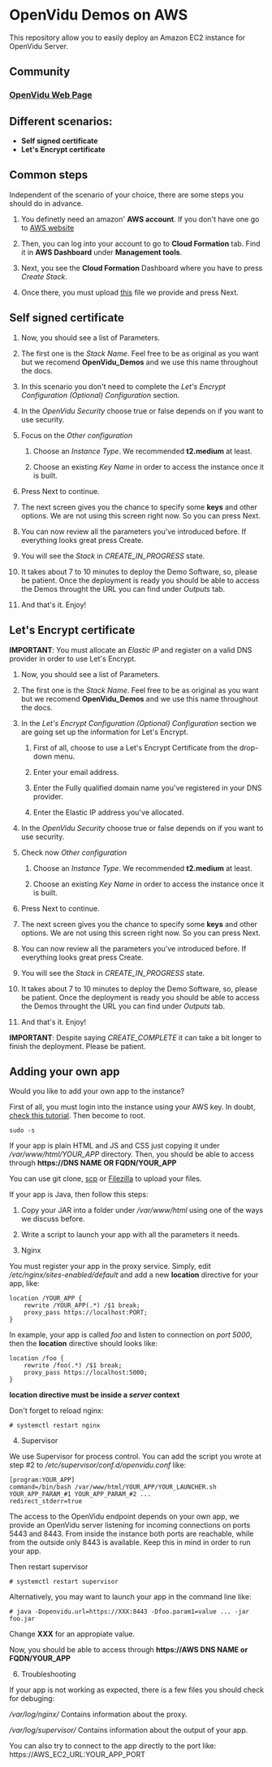 # OpenVidu Demos on AWS

This repository allow you to easily deploy an Amazon EC2 instance for OpenVidu Server.

## Community

### [OpenVidu Web Page](http://openvidu.io/)

## Different scenarios:
- __Self signed certificate__
- __Let's Encrypt certificate__

## Common steps

Independent of the scenario of your choice, there are some steps you should do in advance.

1. You definetly need an amazon' **AWS account**. If you don't have one go to [AWS website](https://www.amazon.com/ap/signin)

2. Then, you can log into your account to go to **Cloud Formation** tab. Find it in **AWS Dashboard** under **Management tools**.

3. Next, you see the **Cloud Formation** Dashboard where you have to press *Create Stack*.

4. Once there, you must upload [this](https://s3-eu-west-1.amazonaws.com/aws.openvidu.io/CF-OpenVidu.json) file we provide and press Next.

## Self signed certificate

1. Now, you should see a list of Parameters.

2. The first one is the *Stack Name*. Feel free to be as original as you want but we recomend __OpenVidu_Demos__ and we use this name throughout the docs.

3. In this scenario you don't need to complete the *Let's Encrypt Configuration (Optional) Configuration* section.

4. In the *OpenVidu Security* choose true or false depends on if you want to use security.

5. Focus on the *Other configuration* 

    1. Choose an *Instance Type*. We recommended __t2.medium__ at least.

    2. Choose an existing *Key Name* in order to access the instance once it is built.

6. Press Next to continue.

7. The next screen gives you the chance to specify some __keys__ and other options. We are not using this screen right now. So you can press Next.

8. You can now review all the parameters you've introduced before. If everything looks great press Create.

9. You will see the *Stack* in *CREATE_IN_PROGRESS* state.

10. It takes about 7 to 10 minutes to deploy the Demo Software, so, please be patient. Once the deployment is ready you should be able to access the Demos throught the URL you can find under *Outputs* tab.

11. And that's it. Enjoy!

## Let's Encrypt certificate

**IMPORTANT**: You must allocate an *Elastic IP* and register on a valid DNS provider in order to use Let's Encrypt.

1. Now, you should see a list of Parameters.

2. The first one is the *Stack Name*. Feel free to be as original as you want but we recomend __OpenVidu_Demos__ and we use this name throughout the docs.

3. In the *Let's Encrypt Configuration (Optional) Configuration* section we are going set up the information for Let's Encrypt.

    1. First of all, choose to use a Let's Encrypt Certificate from the drop-down menu.

    2. Enter your email address.

    3. Enter the Fully qualified domain name you've registered in your DNS provider.

    4. Enter the Elastic IP address you've allocated.

4. In the *OpenVidu Security* choose true or false depends on if you want to use security.

5. Check now *Other configuration* 

    1. Choose an *Instance Type*. We recommended __t2.medium__ at least.

    2. Choose an existing *Key Name* in order to access the instance once it is built.

6. Press Next to continue.

7. The next screen gives you the chance to specify some __keys__ and other options. We are not using this screen right now. So you can press Next.

8. You can now review all the parameters you've introduced before. If everything looks great press Create.

9. You will see the *Stack* in *CREATE_IN_PROGRESS* state.

10. It takes about 7 to 10 minutes to deploy the Demo Software, so, please be patient. Once the deployment is ready you should be able to access the Demos throught the URL you can find under *Outputs* tab.

11. And that's it. Enjoy!

**IMPORTANT**: Despite saying *CREATE_COMPLETE* it can take a bit longer to finish the deployment. Please be patient.

## Adding your own app

Would you like to add your own app to the instance? 

First of all, you must login into the instance using your AWS key. In doubt, [check this tutorial](http://docs.aws.amazon.com/AWSEC2/latest/UserGuide/AccessingInstancesLinux.html). Then become to root.

```sudo -s```

If your app is plain HTML and JS and CSS just copying it under */var/www/html/YOUR_APP* directory. Then, you should be able to access through **https://DNS NAME OR FQDN/YOUR_APP** 

You can use git clone, [scp](http://docs.aws.amazon.com/AWSEC2/latest/UserGuide/AccessingInstancesLinux.html#AccessingInstancesLinuxSCP) or [Filezilla](https://beamtic.com/connect-to-aws-ec2-with-ftp) to upload your files.

If your app is Java, then follow this steps:

1. Copy your JAR into a folder under */var/www/html* using one of the ways we discuss before.

2. Write a script to launch your app with all the parameters it needs.

3. Nginx

You must register your app in the proxy service. Simply, edit */etc/nginx/sites-enabled/default* and add a new **location** directive for your app, like:


```
location /YOUR_APP {
    rewrite /YOUR_APP(.*) /$1 break;
    proxy_pass https://localhost:PORT;
}
```

In example, your app is called *foo* and listen to connection on *port 5000*, then the **location** directive should looks like:

```
location /foo {
    rewrite /foo(.*) /$1 break;
    proxy_pass https://localhost:5000;
}
```

**location directive must be inside a _server_ context**

Don't forget to reload nginx:

```
# systemctl restart nginx
```

4. Supervisor

We use Supervisor for process control. You can add the script you wrote at step #2 to */etc/supervisor/conf.d/openvidu.conf* like:

```
[program:YOUR_APP]
command=/bin/bash /var/www/html/YOUR_APP/YOUR_LAUNCHER.sh YOUR_APP_PARAM_#1 YOUR_APP_PARAM_#2 ...
redirect_stderr=true
```

The access to the OpenVidu endpoint depends on your own app, we provide an OpenVidu server listening for incoming connections on ports 5443 and 8443. From inside the instance both ports are reachable, while from the outside only 8443 is available. Keep this in mind in order to run your app.

Then restart supervisor

```
# systemctl restart supervisor
```

Alternatively, you may want to launch your app in the command line like:

```
# java -Dopenvidu.url=https://XXX:8443 -Dfoo.param1=value ... -jar foo.jar
```

Change **XXX** for an appropiate value.

Now, you should be able to access through **https://AWS DNS NAME or FQDN/YOUR_APP**

6. Troubleshooting

If your app is not working as expected, there is a few files you should check for debuging:

*/var/log/nginx/* Contains information about the proxy.

*/var/log/supervisor/* Contains information about the output of your app.

You can also try to connect to the app directly to the port like: https://AWS_EC2_URL:YOUR_APP_PORT

